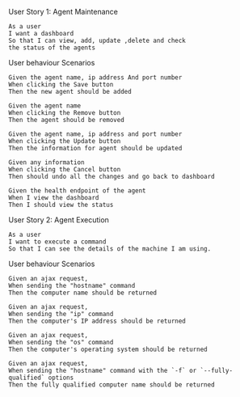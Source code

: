 User Story 1: Agent Maintenance
```
As a user 
I want a dashboard 
So that I can view, add, update ,delete and check
the status of the agents
```


User behaviour Scenarios

```
Given the agent name, ip address And port number
When clicking the Save button
Then the new agent should be added
```

```
Given the agent name
When clicking the Remove button
Then the agent should be removed
```

```
Given the agent name, ip address and port number
When clicking the Update button
Then the information for agent should be updated
```

```
Given any information
When clicking the Cancel button
Then should undo all the changes and go back to dashboard
```

```
Given the health endpoint of the agent
When I view the dashboard
Then I should view the status
```

User Story 2: Agent Execution
```
As a user 
I want to execute a command
So that I can see the details of the machine I am using.
```

User behaviour Scenarios

```
Given an ajax request,
When sending the "hostname" command
Then the computer name should be returned
```

```
Given an ajax request,
When sending the "ip" command
Then the computer's IP address should be returned

```

```
Given an ajax request,
When sending the "os" command
Then the computer's operating system should be returned

```

```
Given an ajax request,
When sending the "hostname" command with the `-f` or `--fully-qualified` options
Then the fully qualified computer name should be returned

```



